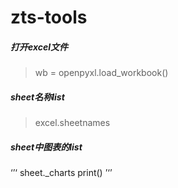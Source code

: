 # zts-tools

##### 打开excel文件
> wb = openpyxl.load_workbook()

##### sheet名称list
> excel.sheetnames

##### sheet中图表的list
‘’‘
sheet._charts
print()
’‘’